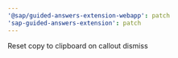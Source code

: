```yaml
---
'@sap/guided-answers-extension-webapp': patch
'sap-guided-answers-extension': patch
---
```


Reset copy to clipboard on callout dismiss
